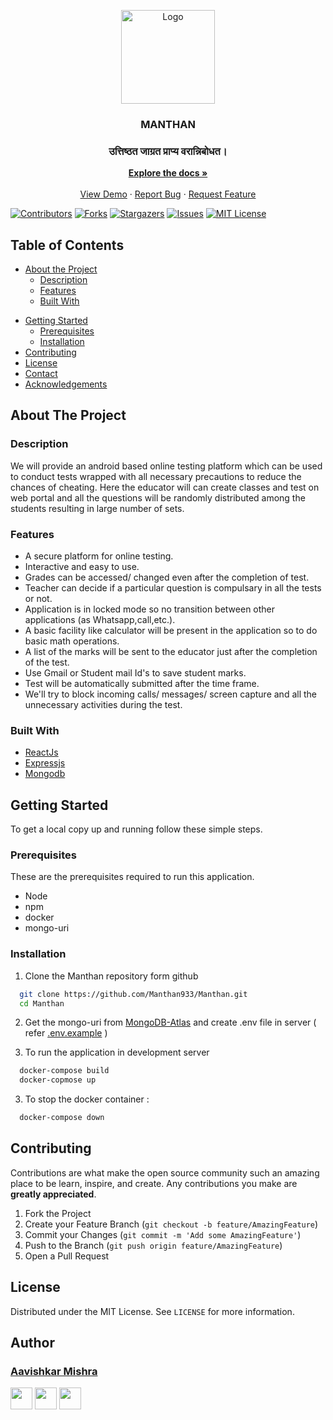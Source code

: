 <p align="center">
  <a href="https://github.com/Manthan933">
    <img src="https://avatars3.githubusercontent.com/u/74331410?s=400&u=7b6f3cd00fcf7091d337c377229c359d7c3c5639&v=4" alt="Logo" width="150">
  </a>

  <h3 align="center">MANTHAN</h3>
  <h3 align="center">उत्तिष्ठत जाग्रत प्राप्य वरान्निबोधत।</h3>
  <p align="center">
    <a href="https://github.com/Manthan933/manthan"><strong>Explore the docs »</strong></a>
    <br />
    <br />
    <a href="https://manthan-app.herokuapp.com/">View Demo</a>
    ·
    <a href="https://github.com/Manthan933/Manthan/issues">Report Bug</a>
    ·
    <a href="https://github.com/Manthan933/Manthan/issues">Request Feature</a>
  </p>
</p>

[![Contributors][contributors-shield]][contributors-url]
[![Forks][forks-shield]][forks-url]
[![Stargazers][stars-shield]][stars-url]
[![Issues][issues-shield]][issues-url]
[![MIT License][license-shield]][license-url]


<!-- TABLE OF CONTENTS -->
## Table of Contents

* [About the Project](#about-the-project)
  * [Description](#description)
  * [Features](#features)
  * [Built With](#built-with)
<!---* [Live App](#live-app)--->
* [Getting Started](#getting-started)
  * [Prerequisites](#prerequisites)
  * [Installation](#installation)
* [Contributing](#contributing)
* [License](#license)
* [Contact](#contact)
* [Acknowledgements](#acknowledgements)



<!-- ABOUT THE PROJECT -->
## About The Project

### Description
We will provide an android based online testing platform which can be used to conduct tests wrapped with all necessary precautions to reduce the chances of cheating. Here the educator will can create classes and test on web portal and all the questions will be randomly distributed among the students resulting in large number of sets.

### Features
- A secure platform for online testing.
- Interactive and easy to use.
- Grades can be accessed/ changed even after the completion of test.
- Teacher can decide if a particular question is compulsary in all the tests or not.
- Application is in locked mode so no transition between other applications (as Whatsapp,call,etc.).
- A basic facility like calculator will be present in the application so to do basic math operations.
- A list of the marks will be sent to the educator just after the completion of the test.
- Use Gmail or Student mail Id's to save student marks.
- Test will be automatically submitted after the time frame.
- We'll try to block incoming calls/ messages/ screen capture and all the unnecessary activities during the test.

### Built With

* [ReactJs](https://reactjs.org/)
* [Expressjs](https://expressjs.com/)
* [Mongodb](https://www.mongodb.com/)


<!-- LIVE APP
## Live App 
[Android App for students and teachers]() and [Web app for teachers to add and access classes and tests](https://manthan-app.herokuapp.com/)
-->

<!-- GETTING STARTED -->
## Getting Started

To get a local copy up and running follow these simple steps.

### Prerequisites

These are the prerequisites required to run this application.
* Node
* npm
* docker
* mongo-uri
### Installation

1. Clone the Manthan repository form github  
```sh
  git clone https://github.com/Manthan933/Manthan.git
  cd Manthan
```
2. Get the mongo-uri from [MongoDB-Atlas](https://www.mongodb.com/cloud/atlas) and create .env file in server ( refer [.env.example](server/.env.example) )

2.  To run the application in development server
```sh
  docker-compose build
  docker-copmose up
```
3. To stop the docker container : 
``` sh
  docker-compose down
``` 


<!-- USAGE EXAMPLES -->
<!-- ## Screenshots -->

<!-- CONTRIBUTING -->
## Contributing

Contributions are what make the open source community such an amazing place to be learn, inspire, and create. Any contributions you make are **greatly appreciated**.

1. Fork the Project
2. Create your Feature Branch (`git checkout -b feature/AmazingFeature`)
3. Commit your Changes (`git commit -m 'Add some AmazingFeature'`)
4. Push to the Branch (`git push origin feature/AmazingFeature`)
5. Open a Pull Request



<!-- LICENSE -->
## License

Distributed under the MIT License. See `LICENSE` for more information.



<!-- CONTACT -->

## Author

### [Aavishkar Mishra](https://github.com/aavishkarmishra)


[<img src="https://image.flaticon.com/icons/svg/185/185964.svg" width="35" padding="10">](https://www.linkedin.com/in/aavishkarmishra/)
[<img src="https://www.flaticon.com/svg/static/icons/svg/1312/1312142.svg" width="35" padding="10">](https://www.twitter.com/aavishkarmishra)
[<img src="https://image.flaticon.com/icons/svg/185/185985.svg" width="35" padding="10">](https://www.instagram.com/aavishkarmishra/)



<!-- MARKDOWN LINKS & IMAGES -->
<!-- https://www.markdownguide.org/basic-syntax/#reference-style-links -->
[contributors-shield]: https://img.shields.io/github/contributors/Manthan933/Manthan.svg?style=flat-square
[contributors-url]: https://github.com/Manthan933/Manthan/graphs/contributors
[forks-shield]: https://img.shields.io/github/forks/Manthan933/Manthan.svg?style=flat-square
[forks-url]: https://github.com/Manthan933/Manthan/network/members
[stars-shield]: https://img.shields.io/github/stars/Manthan933/Manthan.svg?style=flat-square
[stars-url]: https://github.com/Manthan933/Manthan/stargazers
[issues-shield]: https://img.shields.io/github/issues/Manthan933/Manthan.svg?style=flat-square
[issues-url]: https://github.com/Manthan933/Manthan/issues
[license-shield]: https://img.shields.io/github/license/Manthan933/Manthan.svg?style=flat-square
[license-url]: https://github.com/Manthan933/Manthan/blob/master/LICENSE.txt
[linkedin-shield]: https://img.shields.io/badge/-LinkedIn-black.svg?style=flat-square&logo=linkedin&colorB=555
[linkedin-url]: https://linkedin.com/in/aavishkarmishra
[product-screenshot]: images/screenshot.png

